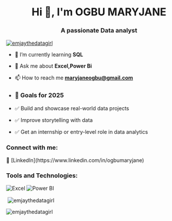 <h1 align="center">Hi 👋, I'm OGBU MARYJANE</h1>
<h3 align="center">A passionate Data analyst</h3>

<p align="left"> <a href="https://github.com/ryo-ma/github-profile-trophy"><img src="https://github-profile-trophy.vercel.app/?username=emjaythedatagirl" alt="emjaythedatagirl" /></a> </p>

- 🌱 I’m currently learning **SQL**

- 💬 Ask me about **Excel,Power Bi**

- 📫 How to reach me **maryjaneogbu@gmail.com**

- ### 🌱 Goals for 2025
- ✅ Build and showcase real-world data projects
- ✅ Improve storytelling with data
- ✅ Get an internship or entry-level role in data analytics 


<h3 align="left">Connect with me:</h3>
🔗 [LinkedIn](https://www.linkedin.com/in/ogbumaryjane)

<h3 align="left">Tools and Technologies:</h3>

![Excel](https://img.shields.io/badge/Excel-217346?style=for-the-badge&logo=microsoft-excel&logoColor=white)
![Power BI](https://img.shields.io/badge/Power%20BI-F2C811?style=for-the-badge&logo=powerbi&logoColor=black)

<p>&nbsp;<img align="center" src="https://github-readme-stats.vercel.app/api?username=emjaythedatagirl&show_icons=true&locale=en" alt="emjaythedatagirl" /></p>

<p><img align="center" src="https://github-readme-streak-stats.herokuapp.com/?user=emjaythedatagirl&" alt="emjaythedatagirl" /></p>

